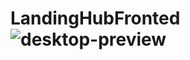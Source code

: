 # LandingHubFronted![desktop-preview](https://github.com/BrayanElias/LandingHubFronted/assets/85414364/7f2c417f-f3bf-45fb-aa14-c4dc9ff3b925)
